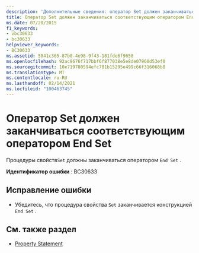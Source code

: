 ```yaml
---
description: 'Дополнительные сведения: оператор Set должен заканчиваться соответствующим оператором End Set'
title: Оператор Set должен заканчиваться соответствующим оператором End Set
ms.date: 07/20/2015
f1_keywords:
- vbc30633
- bc30633
helpviewer_keywords:
- BC30633
ms.assetid: 5041c365-87b0-4e98-9f43-181fde6f9650
ms.openlocfilehash: 92ac9676f717bbf6f877038e5e8de07960d53ef0
ms.sourcegitcommit: 10e719780594efc781b15295e499c66f316068b8
ms.translationtype: MT
ms.contentlocale: ru-RU
ms.lasthandoff: 02/14/2021
ms.locfileid: "100463745"
---
```

# <a name="set-statement-must-end-with-a-matching-end-set"></a>Оператор Set должен заканчиваться соответствующим оператором End Set

Процедуры свойств`Set` должны заканчиваться оператором `End Set` .  
  
 **Идентификатор ошибки** : BC30633  
  
## <a name="to-correct-this-error"></a>Исправление ошибки  
  
- Убедитесь, что процедура свойства `Set` заканчивается конструкцией `End Set` .  
  
## <a name="see-also"></a>См. также раздел

- [Property Statement](../language-reference/statements/property-statement.md)
